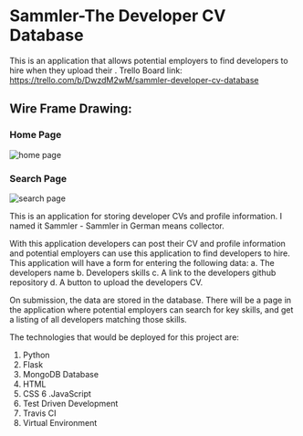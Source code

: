 # Sammler-The Developer CV Database
This is an application that allows potential employers to find developers to hire when they upload their .
Trello Board link: https://trello.com/b/DwzdM2wM/sammler-developer-cv-database

## Wire Frame Drawing:

### Home Page
![home page](https://user-images.githubusercontent.com/39812151/46533795-d728dc00-c89d-11e8-896d-d6b17e9e0edc.PNG)

### Search Page
![search page](https://user-images.githubusercontent.com/39812151/46534752-35a38980-c8a1-11e8-9197-5d3aea6fceaa.PNG)







This is an application for storing developer CVs and profile information. I named it Sammler - Sammler in German means collector.

With this application developers can post their CV and profile information and potential employers
can use this application to find developers to hire. This application will have a form for entering the following data:
a. The developers name
b. Developers skills 
c. A link to the developers github repository
d. A button to upload the developers CV.

On submission, the data are stored in the database. There will be a page in the application where potential employers can search for 
key skills, and get a listing of all developers matching those skills.

The technologies that would be deployed for this project are:
1. Python
2. Flask
3. MongoDB Database
4. HTML
5. CSS
6 .JavaScript
7. Test Driven Development
8. Travis CI
9. Virtual Environment

